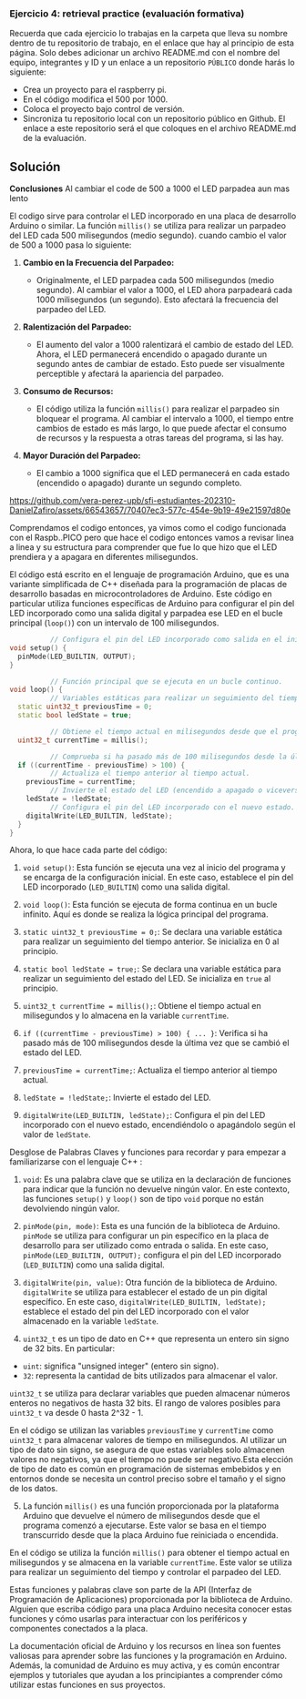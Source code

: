 ### **Ejercicio 4: retrieval practice (evaluación formativa)**

Recuerda que cada ejercicio lo trabajas en la carpeta que lleva su nombre dentro de tu repositorio de trabajo, en el enlace que hay al principio de esta página. Solo debes adicionar un archivo README.md con el nombre del equipo, integrantes y ID y un enlace a un repositorio `PÚBLICO` donde harás lo siguiente:

- Crea un proyecto para el raspberry pi.
- En el código modifica el 500 por 1000.
- Coloca el proyecto bajo control de versión.
- Sincroniza tu repositorio local con un repositorio público en Github. El enlace a este repositorio será el que coloques en el archivo README.md de la evaluación.

## Solución

**Conclusiones** Al cambiar el code de 500 a 1000 el LED parpadea aun mas lento 

El codigo sirve para controlar el LED incorporado en una placa de desarrollo Arduino o similar. La función `millis()` se utiliza para realizar un parpadeo del LED cada 500 milisegundos (medio segundo). cuando cambio el valor de 500 a 1000 pasa lo siguiente:

1. **Cambio en la Frecuencia del Parpadeo:**
   - Originalmente, el LED parpadea cada 500 milisegundos (medio segundo). Al cambiar el valor a 1000, el LED ahora parpadeará cada 1000 milisegundos (un segundo). Esto afectará la frecuencia del parpadeo del LED.

2. **Ralentización del Parpadeo:**
   - El aumento del valor a 1000 ralentizará el cambio de estado del LED. Ahora, el LED permanecerá encendido o apagado durante un segundo antes de cambiar de estado. Esto puede ser visualmente perceptible y afectará la apariencia del parpadeo.

3. **Consumo de Recursos:**
   - El código utiliza la función `millis()` para realizar el parpadeo sin bloquear el programa. Al cambiar el intervalo a 1000, el tiempo entre cambios de estado es más largo, lo que puede afectar el consumo de recursos y la respuesta a otras tareas del programa, si las hay.

4. **Mayor Duración del Parpadeo:**
   - El cambio a 1000 significa que el LED permanecerá en cada estado (encendido o apagado) durante un segundo completo. 

https://github.com/vera-perez-upb/sfi-estudiantes-202310-DanielZafiro/assets/66543657/70407ec3-577c-454e-9b19-49e21597d80e

Comprendamos el codigo entonces, ya vimos como el codigo funcionada con el Raspb..PICO pero que hace el codigo
entonces vamos a revisar linea a linea y su estructura para comprender que fue lo que hizo que el LED prendiera y a apagara en diferentes milisegundos.

El código está escrito en el lenguaje de programación Arduino, que es una variante simplificada de C++ diseñada para la programación de placas de desarrollo basadas en microcontroladores de Arduino. Este código en particular utiliza funciones específicas de Arduino para configurar el pin del LED incorporado como una salida digital y parpadea ese LED en el bucle principal (`loop()`) con un intervalo de 100 milisegundos.

```cpp
          // Configura el pin del LED incorporado como salida en el inicio del programa.
void setup() {
  pinMode(LED_BUILTIN, OUTPUT);
}

          // Función principal que se ejecuta en un bucle continuo.
void loop() {
          // Variables estáticas para realizar un seguimiento del tiempo anterior y del estado del LED.
  static uint32_t previousTime = 0;
  static bool ledState = true;

          // Obtiene el tiempo actual en milisegundos desde que el programa inició.
  uint32_t currentTime = millis();

          // Comprueba si ha pasado más de 100 milisegundos desde la última vez.
  if ((currentTime - previousTime) > 100) {
          // Actualiza el tiempo anterior al tiempo actual.
    previousTime = currentTime;
          // Invierte el estado del LED (encendido a apagado o viceversa).
    ledState = !ledState;
          // Configura el pin del LED incorporado con el nuevo estado.
    digitalWrite(LED_BUILTIN, ledState);
  }
}

```

Ahora, lo que hace cada parte del código:

1. `void setup()`: Esta función se ejecuta una vez al inicio del programa y se encarga de la configuración inicial. En este caso, establece el pin del LED incorporado (`LED_BUILTIN`) como una salida digital.

2. `void loop()`: Esta función se ejecuta de forma continua en un bucle infinito. Aquí es donde se realiza la lógica principal del programa.

3. `static uint32_t previousTime = 0;`: Se declara una variable estática para realizar un seguimiento del tiempo anterior. Se inicializa en 0 al principio.

4. `static bool ledState = true;`: Se declara una variable estática para realizar un seguimiento del estado del LED. Se inicializa en `true` al principio.

5. `uint32_t currentTime = millis();`: Obtiene el tiempo actual en milisegundos y lo almacena en la variable `currentTime`.

6. `if ((currentTime - previousTime) > 100) { ... }`: Verifica si ha pasado más de 100 milisegundos desde la última vez que se cambió el estado del LED.

7. `previousTime = currentTime;`: Actualiza el tiempo anterior al tiempo actual.

8. `ledState = !ledState;`: Invierte el estado del LED.

9. `digitalWrite(LED_BUILTIN, ledState);`: Configura el pin del LED incorporado con el nuevo estado, encendiéndolo o apagándolo según el valor de `ledState`.

Desglose de Palabras Claves y funciones para recordar y para empezar a familiarizarse con el lenguaje C++ :

1. `void`: Es una palabra clave que se utiliza en la declaración de funciones para indicar que la función no devuelve ningún valor. En este contexto, las funciones `setup()` y `loop()` son de tipo `void` porque no están devolviendo ningún valor.

2. `pinMode(pin, mode)`: Esta es una función de la biblioteca de Arduino. `pinMode` se utiliza para configurar un pin específico en la placa de desarrollo para ser utilizado como entrada o salida. En este caso, `pinMode(LED_BUILTIN, OUTPUT);` configura el pin del LED incorporado (`LED_BUILTIN`) como una salida digital.

3. `digitalWrite(pin, value)`: Otra función de la biblioteca de Arduino. `digitalWrite` se utiliza para establecer el estado de un pin digital específico. En este caso, `digitalWrite(LED_BUILTIN, ledState);` establece el estado del pin del LED incorporado con el valor almacenado en la variable `ledState`.

4. `uint32_t` es un tipo de dato en C++ que representa un entero sin signo de 32 bits. En particular:

- `uint`: significa "unsigned integer" (entero sin signo).
- `32`: representa la cantidad de bits utilizados para almacenar el valor.

 `uint32_t` se utiliza para declarar variables que pueden almacenar números enteros no negativos de hasta 32 bits. El rango de valores posibles para `uint32_t` va desde 0 hasta 2^32 - 1.

En el código se utilizan las variables `previousTime` y `currentTime` como `uint32_t` para almacenar valores de tiempo en milisegundos. Al utilizar un tipo de dato sin signo, se asegura de que estas variables solo almacenen valores no negativos, ya que el tiempo no puede ser negativo.Esta elección de tipo de dato es común en programación de sistemas embebidos y en entornos donde se necesita un control preciso sobre el tamaño y el signo de los datos.

5. La función `millis()` es una función proporcionada por la plataforma Arduino que devuelve el número de milisegundos desde que el programa comenzó a ejecutarse. Este valor se basa en el tiempo transcurrido desde que la placa Arduino fue reiniciada o encendida.

En el código se utiliza la función `millis()` para obtener el tiempo actual en milisegundos y se almacena en la variable `currentTime`. Este valor se utiliza para realizar un seguimiento del tiempo y controlar el parpadeo del LED.

Estas funciones y palabras clave son parte de la API (Interfaz de Programación de Aplicaciones) proporcionada por la biblioteca de Arduino. Alguien que escriba código para una placa Arduino necesita conocer estas funciones y cómo usarlas para interactuar con los periféricos y componentes conectados a la placa.

La documentación oficial de Arduino y los recursos en línea son fuentes valiosas para aprender sobre las funciones y la programación en Arduino. Además, la comunidad de Arduino es muy activa, y es común encontrar ejemplos y tutoriales que ayudan a los principiantes a comprender cómo utilizar estas funciones en sus proyectos.

